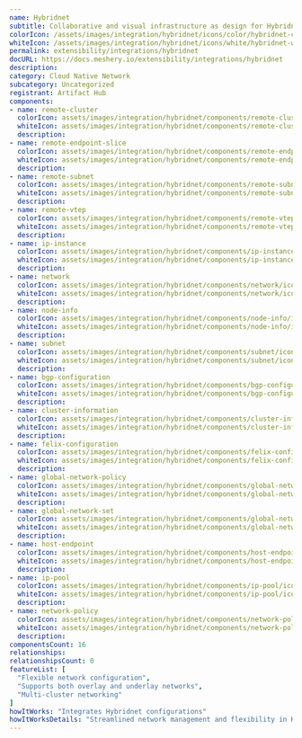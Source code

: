 ```yaml
---
name: Hybridnet
subtitle: Collaborative and visual infrastructure as design for Hybridnet
colorIcon: /assets/images/integration/hybridnet/icons/color/hybridnet-color.svg
whiteIcon: /assets/images/integration/hybridnet/icons/white/hybridnet-white.svg
permalink: extensibility/integrations/hybridnet
docURL: https://docs.meshery.io/extensibility/integrations/hybridnet
description: 
category: Cloud Native Network
subcategory: Uncategorized
registrant: Artifact Hub
components: 
- name: remote-cluster
  colorIcon: assets/images/integration/hybridnet/components/remote-cluster/icons/color/remote-cluster-color.svg
  whiteIcon: assets/images/integration/hybridnet/components/remote-cluster/icons/white/remote-cluster-white.svg
  description: 
- name: remote-endpoint-slice
  colorIcon: assets/images/integration/hybridnet/components/remote-endpoint-slice/icons/color/remote-endpoint-slice-color.svg
  whiteIcon: assets/images/integration/hybridnet/components/remote-endpoint-slice/icons/white/remote-endpoint-slice-white.svg
  description: 
- name: remote-subnet
  colorIcon: assets/images/integration/hybridnet/components/remote-subnet/icons/color/remote-subnet-color.svg
  whiteIcon: assets/images/integration/hybridnet/components/remote-subnet/icons/white/remote-subnet-white.svg
  description: 
- name: remote-vtep
  colorIcon: assets/images/integration/hybridnet/components/remote-vtep/icons/color/remote-vtep-color.svg
  whiteIcon: assets/images/integration/hybridnet/components/remote-vtep/icons/white/remote-vtep-white.svg
  description: 
- name: ip-instance
  colorIcon: assets/images/integration/hybridnet/components/ip-instance/icons/color/ip-instance-color.svg
  whiteIcon: assets/images/integration/hybridnet/components/ip-instance/icons/white/ip-instance-white.svg
  description: 
- name: network
  colorIcon: assets/images/integration/hybridnet/components/network/icons/color/network-color.svg
  whiteIcon: assets/images/integration/hybridnet/components/network/icons/white/network-white.svg
  description: 
- name: node-info
  colorIcon: assets/images/integration/hybridnet/components/node-info/icons/color/node-info-color.svg
  whiteIcon: assets/images/integration/hybridnet/components/node-info/icons/white/node-info-white.svg
  description: 
- name: subnet
  colorIcon: assets/images/integration/hybridnet/components/subnet/icons/color/subnet-color.svg
  whiteIcon: assets/images/integration/hybridnet/components/subnet/icons/white/subnet-white.svg
  description: 
- name: bgp-configuration
  colorIcon: assets/images/integration/hybridnet/components/bgp-configuration/icons/color/bgp-configuration-color.svg
  whiteIcon: assets/images/integration/hybridnet/components/bgp-configuration/icons/white/bgp-configuration-white.svg
  description: 
- name: cluster-information
  colorIcon: assets/images/integration/hybridnet/components/cluster-information/icons/color/cluster-information-color.svg
  whiteIcon: assets/images/integration/hybridnet/components/cluster-information/icons/white/cluster-information-white.svg
  description: 
- name: felix-configuration
  colorIcon: assets/images/integration/hybridnet/components/felix-configuration/icons/color/felix-configuration-color.svg
  whiteIcon: assets/images/integration/hybridnet/components/felix-configuration/icons/white/felix-configuration-white.svg
  description: 
- name: global-network-policy
  colorIcon: assets/images/integration/hybridnet/components/global-network-policy/icons/color/global-network-policy-color.svg
  whiteIcon: assets/images/integration/hybridnet/components/global-network-policy/icons/white/global-network-policy-white.svg
  description: 
- name: global-network-set
  colorIcon: assets/images/integration/hybridnet/components/global-network-set/icons/color/global-network-set-color.svg
  whiteIcon: assets/images/integration/hybridnet/components/global-network-set/icons/white/global-network-set-white.svg
  description: 
- name: host-endpoint
  colorIcon: assets/images/integration/hybridnet/components/host-endpoint/icons/color/host-endpoint-color.svg
  whiteIcon: assets/images/integration/hybridnet/components/host-endpoint/icons/white/host-endpoint-white.svg
  description: 
- name: ip-pool
  colorIcon: assets/images/integration/hybridnet/components/ip-pool/icons/color/ip-pool-color.svg
  whiteIcon: assets/images/integration/hybridnet/components/ip-pool/icons/white/ip-pool-white.svg
  description: 
- name: network-policy
  colorIcon: assets/images/integration/hybridnet/components/network-policy/icons/color/network-policy-color.svg
  whiteIcon: assets/images/integration/hybridnet/components/network-policy/icons/white/network-policy-white.svg
  description: 
componentsCount: 16
relationships: 
relationshipsCount: 0
featureList: [
  "Flexible network configuration",
  "Supports both overlay and underlay networks",
  "Multi-cluster networking"
]
howItWorks: "Integrates Hybridnet configurations"
howItWorksDetails: "Streamlined network management and flexibility in Kubernetes"
---
```

